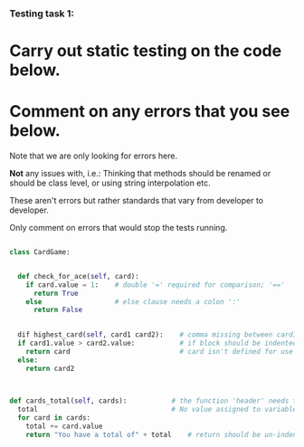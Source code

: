### Testing task 1:

# Carry out static testing on the code below.
# Comment on any errors that you see below.

Note that we are only looking for errors here.

**Not** any issues with, i.e.: 
Thinking that methods should be renamed or should be class level, or using string interpolation etc. 

These aren't errors but rather standards that vary from developer to developer. 

Only comment on errors that would stop the tests running.

```python

class CardGame:


  def check_for_ace(self, card):
    if card.value = 1:    # double '=' required for comparison; '=='
      return True
    else                  # else clause needs a colon ':'
      return False
   

  dif highest_card(self, card1 card2):    # comma missing between card1 and card2, and "dif" should be "def"
  if card1.value > card2.value:           # if block should be indented
    return card                           # card isn't defined for use in this block/scope.
  else:
    return card2
  


def cards_total(self, cards):           # the function 'header' needs to be indented!
  total                                 # No value assigned to variable 'total'
  for card in cards:
    total += card.value
    return "You have a total of" + total    # return should be un-indented + need to convert 'total' to string
  
```
